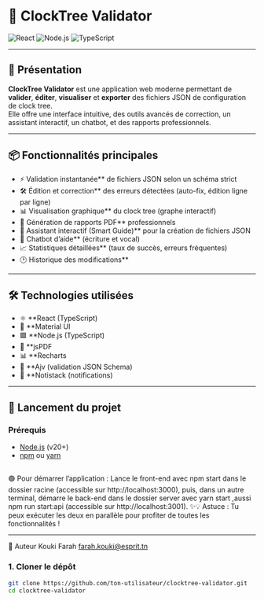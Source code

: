 # 🚦 ClockTree Validator


![React](https://img.shields.io/badge/React-18.x-61dafb?logo=react)
![Node.js](https://img.shields.io/badge/Node.js-20.x-339933?logo=node.js)
![TypeScript](https://img.shields.io/badge/TypeScript-5.8.3-3178c6?logo=typescript)


---

## 📝 Présentation

**ClockTree Validator** est une application web moderne permettant de **valider**, **éditer**, **visualiser** et **exporter** des fichiers JSON de configuration de clock tree.  
Elle offre une interface intuitive, des outils avancés de correction, un assistant interactif, un chatbot, et des rapports professionnels.

---

## 📦 Fonctionnalités principales

- ⚡ Validation instantanée** de fichiers JSON selon un schéma strict
- 🛠️ Édition et correction** des erreurs détectées (auto-fix, édition ligne par ligne)
- 📊 Visualisation graphique** du clock tree (graphe interactif)
- 📝 Génération de rapports PDF** professionnels
- 🤖 Assistant interactif (Smart Guide)** pour la création de fichiers JSON
- 💬 Chatbot d’aide** (écriture et vocal)
- 📈 Statistiques détaillées** (taux de succès, erreurs fréquentes)
- 🕑 Historique des modifications**
----
## 🛠️ Technologies utilisées
- ⚛️ **React (TypeScript)
- 🎨 **Material UI
- 🟩 **Node.js (TypeScript)
- 📝 **jsPDF
- 📊 **Recharts
- 🧩 **Ajv (validation JSON Schema)
- 🔔 **Notistack (notifications)

---
## 🚀 Lancement du projet

### Prérequis

- [Node.js](https://nodejs.org/) (v20+)
- [npm](https://www.npmjs.com/) ou [yarn](https://yarnpkg.com/)
##
🟢 Pour démarrer l’application :
Lance le front-end avec npm start dans le dossier racine (accessible sur http://localhost:3000), puis, dans un autre terminal, démarre le back-end dans le dossier server avec yarn start ,aussi npm run start:api (accessible sur http://localhost:3001).
✨💡 Astuce :  Tu peux exécuter les deux en parallèle pour profiter de toutes les fonctionnalités !


---
👤 Auteur
Kouki Farah
farah.kouki@esprit.tn 

### 1. Cloner le dépôt

```bash
git clone https://github.com/ton-utilisateur/clocktree-validator.git
cd clocktree-validator
